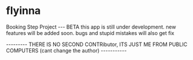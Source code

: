 # flyinna
Booking Step Project --- BETA
this app is still under development. new features will be added soon. 
bugs and stupid mistakes will also get fix



--------- THERE IS NO SECOND CONTRibutor, ITS JUST ME FROM PUBLIC COMPUTERS (cant change the author) -----------
